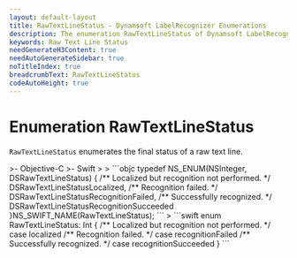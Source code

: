 ```yaml
---
layout: default-layout
title: RawTextLineStatus - Dynamsoft LabelRecognizer Enumerations
description: The enumeration RawTextLineStatus of Dynamsoft LabelRecognizer describes the final status of a raw text line.
keywords: Raw Text Line Status
needGenerateH3Content: true
needAutoGenerateSidebar: true
noTitleIndex: true
breadcrumbText: RawTextLineStatus
codeAutoHeight: true
---
```


# Enumeration RawTextLineStatus

`RawTextLineStatus` enumerates the final status of a raw text line.

<div class="sample-code-prefix template2"></div>
   >- Objective-C
   >- Swift
   >
>
```objc
typedef NS_ENUM(NSInteger, DSRawTextLineStatus)
{
    /** Localized but recognition not performed. */
    DSRawTextLineStatusLocalized,
    /** Recognition failed. */
    DSRawTextLineStatusRecognitionFailed, 
    /** Successfully recognized. */
    DSRawTextLineStatusRecognitionSucceeded
}NS_SWIFT_NAME(RawTextLineStatus);
```
>
```swift
enum RawTextLineStatus: Int {
    /** Localized but recognition not performed. */
    case localized
    /** Recognition failed. */
    case recognitionFailed
    /** Successfully recognized. */
    case recognitionSucceeded
}
```
